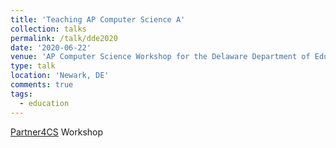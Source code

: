 ```yaml
---
title: 'Teaching AP Computer Science A'
collection: talks
permalink: /talk/dde2020
date: '2020-06-22'
venue: 'AP Computer Science Workshop for the Delaware Department of Education at Partner4CS hosted by the University of Delaware'
type: talk
location: 'Newark, DE'
comments: true
tags:
  - education
---
```


[Partner4CS](https://sites.udel.edu/partner4cs/summer-workshops/2020-2-2/) Workshop